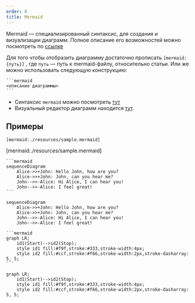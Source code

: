 ```yaml
---
order: 8
title: Mermaid
---
```


Mermaid — специализированный синтаксис, для создания и визуализации диаграмм. Полное описание его возможностей можно посмотреть по [ссылке](https://mermaid-js.github.io/mermaid/#/)

Для того чтобы отобразить диаграмму достаточно прописать `[mermaid:{путь}]` , где `путь` — путь к mermaid-файлу, относительно статьи.
Или же можно использовать следующую конструкцию:

````
```mermaid
<описание диаграммы>
```
````

-   Синтаксис `mermaid` можно посмотреть [тут](https://mermaid-js.github.io/mermaid/#/flowchart?id=flowcharts-basic-syntax)
-   Визуальный редактор диаграмм находится [тут](https://mermaid-js.github.io/mermaid-live-editor/#/edit/).

## Примеры

```
[mermaid:./resources/sample.mermaid]
```

[mermaid:./resources/sample.mermaid]

````
```mermaid
sequenceDiagram
	Alice->>+John: Hello John, how are you?
	Alice->>+John: John, can you hear me?
	John-->>-Alice: Hi Alice, I can hear you!
	John-->>-Alice: I feel great!
```
````

```mermaid
sequenceDiagram
	Alice->>+John: Hello John, how are you?
	Alice->>+John: John, can you hear me?
	John-->>-Alice: Hi Alice, I can hear you!
	John-->>-Alice: I feel great!
```

````
```mermaid
graph LR;
    id1(Start)-->id2(Stop);
    style id1 fill:#f9f,stroke:#333,stroke-width:4px;
    style id2 fill:#ccf,stroke:#f66,stroke-width:2px,stroke-dasharray: 5, 5;
```
````

```mermaid
graph LR;
    id1(Start)-->id2(Stop);
    style id1 fill:#f9f,stroke:#333,stroke-width:4px;
    style id2 fill:#ccf,stroke:#f66,stroke-width:2px,stroke-dasharray: 5, 5;
```
